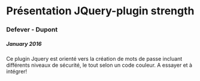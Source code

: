 # Présentation JQuery-plugin strength
### Defever - Dupont 
##### January 2016
Ce plugin Jquery est orienté vers la création de mots de passe incluant différents niveaux de sécurité, le tout selon un code couleur. A essayer et à intégrer!
